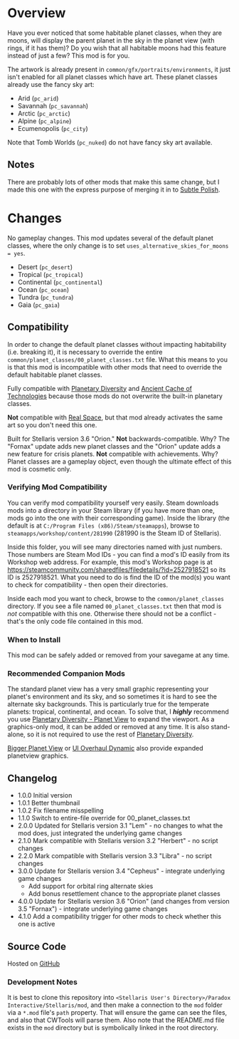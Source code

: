 # Overview

Have you ever noticed that some habitable planet classes, when they are moons, will display the parent planet in the sky in the planet view (with rings, if it has them)?  Do you wish that all habitable moons had this feature instead of just a few?  This mod is for you.

The artwork is already present in `common/gfx/portraits/environments`, it just isn't enabled for all planet classes which have art.  These planet classes already use the fancy sky art:

* Arid (`pc_arid`)
* Savannah (`pc_savannah`)
* Arctic (`pc_arctic`)
* Alpine (`pc_alpine`)
* Ecumenopolis (`pc_city`)

Note that Tomb Worlds (`pc_nuked`) do not have fancy sky art available.

## Notes

There are probably lots of other mods that make this same change, but I made this one with the express purpose of merging it in to [Subtle Polish](https://steamcommunity.com/sharedfiles/filedetails/?id=2522974089).

# Changes

No gameplay changes.  This mod updates several of the default planet classes, where the only change is to set `uses_alternative_skies_for_moons = yes`.

* Desert (`pc_desert`)
* Tropical (`pc_tropical`)
* Continental (`pc_continental`)
* Ocean (`pc_ocean`)
* Tundra (`pc_tundra`)
* Gaia (`pc_gaia`)

## Compatibility

In order to change the default planet classes without impacting habitability (i.e. breaking it), it is necessary to override the entire `common/planet_classes/00_planet_classes.txt` file.  What this means to you is that this mod is incompatible with other mods that need to override the default habitable planet classes.

Fully compatible with [Planetary Diversity](https://steamcommunity.com/sharedfiles/filedetails/?id=819148835) and [Ancient Cache of Technologies](https://steamcommunity.com/sharedfiles/filedetails/?id=1419304439) because those mods do not overwrite the built-in planetary classes.

**Not** compatible with [Real Space](https://steamcommunity.com/sharedfiles/filedetails/?id=937289339), but that mod already activates the same art so you don't need this one.

Built for Stellaris version 3.6 "Orion."  **Not** backwards-compatible.  Why?  The "Fornax" update adds new planet classes and the "Orion" update adds a new feature for crisis planets.  **Not** compatible with achievements.  Why?  Planet classes are a gameplay object, even though the ultimate effect of this mod is cosmetic only.

### Verifying Mod Compatibility

You can verify mod compatibility yourself very easily.  Steam downloads mods into a directory in your Steam library (if you have more than one, mods go into the one with their corresponding game).  Inside the library (the default is at `C:/Program Files (x86)/Steam/steamapps`), browse to `steamapps/workshop/content/281990` (281990 is the Steam ID of Stellaris).

Inside this folder, you will see many directories named with just numbers.  Those numbers are Steam Mod IDs - you can find a mod's ID easily from its Workshop web address.  For example, this mod's Workshop page is at https://steamcommunity.com/sharedfiles/filedetails/?id=2527918521 so its ID is 2527918521.  What you need to do is find the ID of the mod(s) you want to check for compatibility - then open their directories.

Inside each mod you want to check, browse to the `common/planet_classes` directory.  If you see a file named `00_planet_classes.txt` then that mod is _not_ compatible with this one.  Otherwise there should not be a conflict - that's the only code file contained in this mod.

### When to Install

This mod can be safely added or removed from your savegame at any time.

### Recommended Companion Mods

The standard planet view has a very small graphic representing your planet's environment and its sky, and so sometimes it is hard to see the alternate sky backgrounds.  This is particularly true for the temperate planets: tropical, continental, and ocean.  To solve that, I _**highly**_ recommend you use [Planetary Diversity - Planet View](https://steamcommunity.com/sharedfiles/filedetails/?id=1866576239) to expand the viewport.  As a graphics-only mod, it can be added or removed at any time.  It is also stand-alone, so it is not required to use the rest of [Planetary Diversity](https://steamcommunity.com/sharedfiles/filedetails/?id=819148835).

[Bigger Planet View](https://steamcommunity.com/sharedfiles/filedetails/?id=1587178040) or [UI Overhaul Dynamic](https://steamcommunity.com/sharedfiles/filedetails/?id=1623423360) also provide expanded planetview graphics.

## Changelog

* 1.0.0 Initial version
* 1.0.1 Better thumbnail
* 1.0.2 Fix filename misspelling
* 1.1.0 Switch to entire-file override for 00_planet_classes.txt
* 2.0.0 Updated for Stellaris version 3.1 "Lem" - no changes to what the mod does, just integrated the underlying game changes
* 2.1.0 Mark compatible with Stellaris version 3.2 "Herbert" - no script changes
* 2.2.0 Mark compatible with Stellaris version 3.3 "Libra" - no script changes
* 3.0.0 Update for Stellaris version 3.4 "Cepheus" - integrate underlying game changes
    * Add support for orbital ring alternate skies
    * Add bonus resettlement chance to the appropriate planet classes
* 4.0.0 Update for Stellaris version 3.6 "Orion" (and changes from version 3.5 "Fornax") - integrate underlying game changes
* 4.1.0 Add a compatibility trigger for other mods to check whether this one is active

## Source Code

Hosted on [GitHub](https://github.com/corsairmarks/yet_another_planetary_sky_fix)

### Development Notes

It is best to clone this repository into `<Stellaris User's Directory>/Paradox Interactive/Stellaris/mod`, and then make a connection to the `mod` folder via a `*.mod` file's `path` property.  That will ensure the game can see the files, and also that CWTools will parse them.  Also note that the README.md file exists in the `mod` directory but is symbolically linked in the root directory.